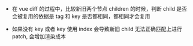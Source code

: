 - 在 vue diff 的过程中，比较新旧两个节点 children 的时候，判断 child 是否会被复用的依据是 tag 和 key 是否都相同，都相同才会复用

- 如果没有 key 或者 key 使用 index 会导致新旧 child 无法正确匹配上进行 patch, 会增加渲染成本
